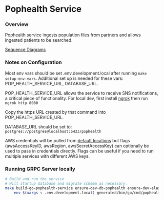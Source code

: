 # Pophealth Service

### Overview

Pophealth service ingests population files from partners and allows ingested patients to be searched.

[Sequence Diagrams](../../../docs/architecture/pophealth/sequences.md)

### Notes on Configuration

Most env vars should be set .env.development.local after running `make setup-env-vars`. Additional set up is needed for these vars: POP_HEALTH_SERVICE_URL, DATABASE_URL.

POP_HEALTH_SERVICE_URL allows the service to receive SNS notifications, a critical piece of functionality. For local dev, first install [ngrok](https://ngrok.com/download) then run `ngrok http 8080`

Copy the https URL created by that command into POP_HEALTH_SERVICE_URL.

DATABASE_URL should be set to: `postgres://postgres@localhost:5433/pophealth`

AWS credentials will be pulled from [default locations](https://docs.aws.amazon.com/cli/latest/userguide/cli-configure-files.html) but flags (awsAccessKeyID, awsRegion, awsSecretAccessKey) can optionally be used to pass in credentials directly. Flags can be useful if you need to run multiple services with different AWS keys.

### Running GRPC Server locally

```sh
# Build and run the service
# Will startup database and migrate schema as necessary.
make build-go-pophealth-service ensure-dev-db-pophealth ensure-dev-elasticsearch && \
    env $(xargs < .env.development.local) generated/bin/go/cmd/pophealth-service/pophealth-service
```
